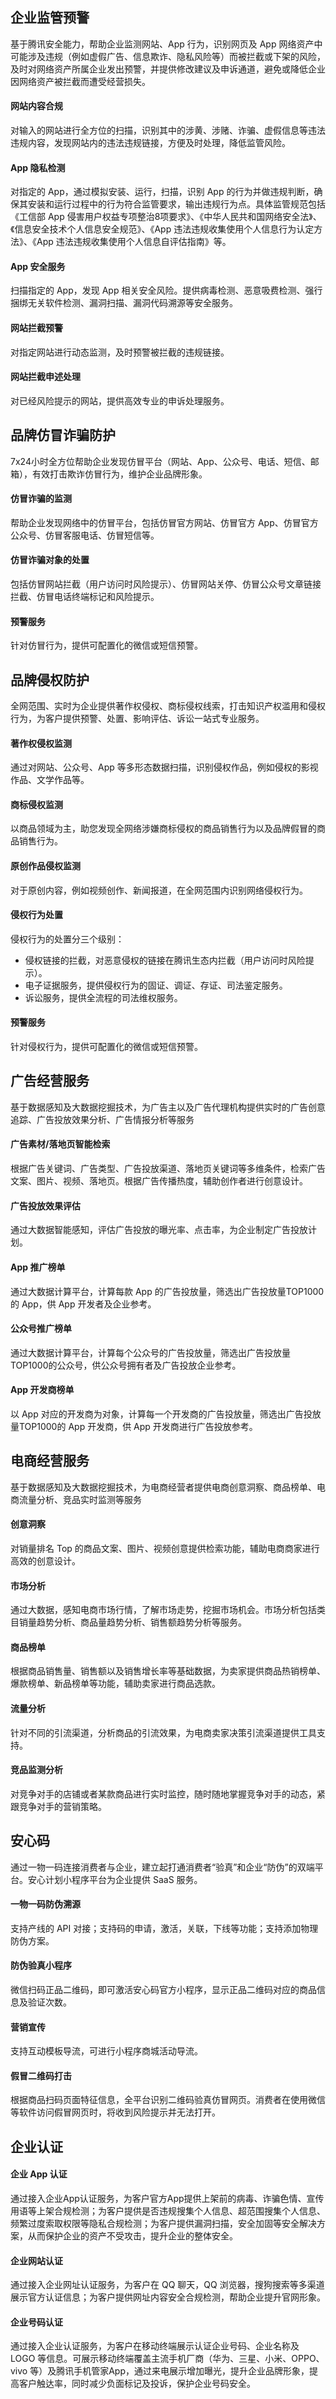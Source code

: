## 企业监管预警

基于腾讯安全能力，帮助企业监测网站、App 行为，识别网页及 App 网络资产中可能涉及违规（例如虚假广告、信息欺诈、隐私风险等）而被拦截或下架的风险，及时对网络资产所属企业发出预警，并提供修改建议及申诉通道，避免或降低企业因网络资产被拦截而遭受经营损失。

#### 网站内容合规

对输入的网站进行全方位的扫描，识别其中的涉黄、涉赌、诈骗、虚假信息等违法违规内容，发现网站内的违法违规链接，方便及时处理，降低监管风险。

#### App 隐私检测

对指定的 App，通过模拟安装、运行，扫描，识别 App 的行为并做违规判断，确保其安装和运行过程中的行为符合监管要求，输出违规行为点。具体监管规范包括《工信部 App 侵害用户权益专项整治8项要求》、《中华人民共和国网络安全法》、《信息安全技术个人信息安全规范》、《App 违法违规收集使用个人信息行为认定方法》、《App 违法违规收集使用个人信息自评估指南》等。

#### App 安全服务

扫描指定的 App，发现 App 相关安全风险。提供病毒检测、恶意吸费检测、强行捆绑无关软件检测、漏洞扫描、漏洞代码溯源等安全服务。

#### 网站拦截预警

对指定网站进行动态监测，及时预警被拦截的违规链接。

#### 网站拦截申述处理

对已经风险提示的网站，提供高效专业的申诉处理服务。



## 品牌仿冒诈骗防护

7x24小时全方位帮助企业发现仿冒平台（网站、App、公众号、电话、短信、邮箱），有效打击欺诈仿冒行为，维护企业品牌形象。

#### 仿冒诈骗的监测

帮助企业发现网络中的仿冒平台，包括仿冒官方网站、仿冒官方 App、仿冒官方公众号、仿冒客服电话、仿冒短信等。

#### 仿冒诈骗对象的处置

包括仿冒网站拦截（用户访问时风险提示）、仿冒网站关停、仿冒公众号文章链接拦截、仿冒电话终端标记和风险提示。

#### 预警服务

针对仿冒行为，提供可配置化的微信或短信预警。



## 品牌侵权防护

全网范围、实时为企业提供著作权侵权、商标侵权线索，打击知识产权滥用和侵权行为，为客户提供预警、处置、影响评估、诉讼一站式专业服务。

#### 著作权侵权监测

通过对网站、公众号、App 等多形态数据扫描，识别侵权作品，例如侵权的影视作品、文学作品等。

#### 商标侵权监测

以商品领域为主，助您发现全网络涉嫌商标侵权的商品销售行为以及品牌假冒的商品销售行为。

#### 原创作品侵权监测

对于原创内容，例如视频创作、新闻报道，在全网范围内识别网络侵权行为。

#### 侵权行为处置

侵权行为的处置分三个级别：
- 侵权链接的拦截，对恶意侵权的链接在腾讯生态内拦截（用户访问时风险提示）。
-  电子证据服务，提供侵权行为的固证、调证、存证、司法鉴定服务。
-  诉讼服务，提供全流程的司法维权服务。

#### 预警服务

针对侵权行为，提供可配置化的微信或短信预警。



## 广告经营服务

基于数据感知及大数据挖掘技术，为广告主以及广告代理机构提供实时的广告创意追踪、广告投放效果分析、广告情报分析等服务

#### 广告素材/落地页智能检索

 根据广告关键词、广告类型、广告投放渠道、落地页关键词等多维条件，检索广告文案、图片、视频、落地页。根据广告传播热度，辅助创作者进行创意设计。

#### 广告投放效果评估

通过大数据智能感知，评估广告投放的曝光率、点击率，为企业制定广告投放计划。

#### App 推广榜单

 通过大数据计算平台，计算每款 App 的广告投放量，筛选出广告投放量TOP1000的 App，供 App 开发者及企业参考。

#### 公众号推广榜单

通过大数据计算平台，计算每个公众号的广告投放量，筛选出广告投放量TOP1000的公众号，供公众号拥有者及广告投放企业参考。

#### App 开发商榜单

以 App 对应的开发商为对象，计算每一个开发商的广告投放量，筛选出广告投放量TOP1000的 App 开发商，供 App 开发商进行广告投放参考。



## 电商经营服务

基于数据感知及大数据挖掘技术，为电商经营者提供电商创意洞察、商品榜单、电商流量分析、竞品实时监测等服务

#### 创意洞察

对销量排名 Top 的商品文案、图片、视频创意提供检索功能，辅助电商商家进行高效的创意设计。

#### 市场分析

通过大数据，感知电商市场行情，了解市场走势，挖掘市场机会。市场分析包括类目销量趋势分析、商品量趋势分析、销售额趋势分析等服务。

#### 商品榜单

根据商品销售量、销售额以及销售增长率等基础数据，为卖家提供商品热销榜单、爆款榜单、新品榜单等功能，辅助卖家进行商品选款。

#### 流量分析

针对不同的引流渠道，分析商品的引流效果，为电商卖家决策引流渠道提供工具支持。

#### 竞品监测分析

对竞争对手的店铺或者某款商品进行实时监控，随时随地掌握竞争对手的动态，紧跟竞争对手的营销策略。



## 安心码

通过一物一码连接消费者与企业，建立起打通消费者“验真”和企业“防伪”的双端平台。安心计划小程序平台为企业提供 SaaS 服务。

#### 一物一码防伪溯源

支持产线的 API 对接；支持码的申请，激活，关联，下线等功能；支持添加物理防伪方案。

#### 防伪验真小程序

微信扫码正品二维码，即可激活安心码官方小程序，显示正品二维码对应的商品信息及验证次数。

#### 营销宣传

支持互动模板导流，可进行小程序商城活动导流。

#### 假冒二维码打击

根据商品扫码页面特征信息，全平台识别二维码验真仿冒网页。消费者在使用微信等软件访问假冒网页时，将收到风险提示并无法打开。



## 企业认证

#### 企业 App 认证

通过接入企业App认证服务，为客户官方App提供上架前的病毒、诈骗色情、宣传用语等上架合规检测；为客户提供是否违规搜集个人信息、超范围搜集个人信息、频繁过度索取权限等隐私合规检测；为客户提供漏洞扫描，安全加固等安全解决方案，从而保护企业的资产不受攻击，提升企业的整体安全。

#### 企业网站认证

通过接入企业网址认证服务，为客户在 QQ 聊天，QQ 浏览器，搜狗搜索等多渠道展示官方认证信息；为客户提供网址内容安全合规检测，帮助企业提升官网形象。

#### 企业号码认证

通过接入企业认证服务，为客户在移动终端展示认证企业号码、企业名称及 LOGO 等信息。可展示移动终端覆盖主流手机厂商（华为、三星、小米、OPPO、vivo 等）及腾讯手机管家App，通过来电展示增加曝光，提升企业品牌形象，提高客户触达率，同时减少负面标记及投诉，保护企业号码安全。

